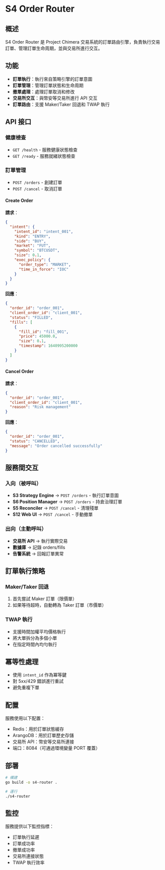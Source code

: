 # S4 Order Router

## 概述

S4 Order Router 是 Project Chimera 交易系統的訂單路由引擎，負責執行交易訂單、管理訂單生命周期，並與交易所進行交互。

## 功能

- **訂單執行**：執行來自策略引擎的訂單意圖
- **訂單管理**：管理訂單狀態和生命周期
- **撤單處理**：處理訂單取消和修改
- **交易所交互**：與幣安等交易所進行 API 交互
- **訂單路由**：支援 Maker/Taker 回退和 TWAP 執行

## API 接口

### 健康檢查

- `GET /health` - 服務健康狀態檢查
- `GET /ready` - 服務就緒狀態檢查

### 訂單管理

- `POST /orders` - 創建訂單
- `POST /cancel` - 取消訂單

#### Create Order

**請求**：
```json
{
  "intent": {
    "intent_id": "intent_001",
    "kind": "ENTRY",
    "side": "BUY",
    "market": "FUT",
    "symbol": "BTCUSDT",
    "size": 0.1,
    "exec_policy": {
      "order_type": "MARKET",
      "time_in_force": "IOC"
    }
  }
}
```

**回應**：
```json
{
  "order_id": "order_001",
  "client_order_id": "client_001",
  "status": "FILLED",
  "fills": [
    {
      "fill_id": "fill_001",
      "price": 45000.0,
      "size": 0.1,
      "timestamp": 1640995200000
    }
  ]
}
```

#### Cancel Order

**請求**：
```json
{
  "order_id": "order_001",
  "client_order_id": "client_001",
  "reason": "Risk management"
}
```

**回應**：
```json
{
  "order_id": "order_001",
  "status": "CANCELLED",
  "message": "Order cancelled successfully"
}
```

## 服務間交互

### 入向（被呼叫）
- **S3 Strategy Engine** → `POST /orders` - 執行訂單意圖
- **S6 Position Manager** → `POST /orders` - 持倉治理訂單
- **S5 Reconciler** → `POST /cancel` - 清理殘單
- **S12 Web UI** → `POST /cancel` - 手動撤單

### 出向（主動呼叫）
- **交易所 API** → 執行實際交易
- **數據庫** → 記錄 orders/fills
- **告警系統** → 回報訂單異常

## 訂單執行策略

### Maker/Taker 回退
1. 首先嘗試 Maker 訂單（限價單）
2. 如果等待超時，自動轉為 Taker 訂單（市價單）

### TWAP 執行
- 支援時間加權平均價格執行
- 將大單拆分為多個小單
- 在指定時間內均勻執行

## 冪等性處理

- 使用 `intent_id` 作為冪等鍵
- 對 5xx/429 錯誤進行重試
- 避免重複下單

## 配置

服務使用以下配置：
- Redis：用於訂單狀態緩存
- ArangoDB：用於訂單歷史存儲
- 交易所 API：幣安等交易所連接
- 端口：8084（可通過環境變量 PORT 覆蓋）

## 部署

```bash
# 構建
go build -o s4-router .

# 運行
./s4-router
```

## 監控

服務提供以下監控指標：
- 訂單執行延遲
- 訂單成功率
- 撤單成功率
- 交易所連接狀態
- TWAP 執行效率
